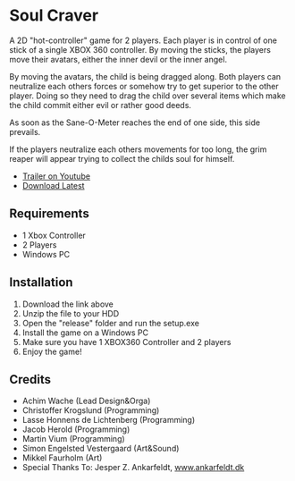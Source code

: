 # Soul Craver

A 2D "hot-controller" game for 2 players. Each player is in control of one stick of a single XBOX 360 controller. By moving the sticks, the players move their avatars, either the inner devil or the inner angel.

By moving the avatars, the child is being dragged along. Both players can neutralize each others forces or somehow try to get superior to the other player. Doing so they need to drag the child over several items which make the child commit either evil or rather good deeds.

As soon as the Sane-O-Meter reaches the end of one side, this side prevails.

If the players neutralize each others movements for too long, the grim reaper will appear trying to collect the childs soul for himself.

* [Trailer on Youtube](http://www.youtube.com/watch?v=T7W-K8bDqgM)
* [Download Latest](https://github.com/downloads/martinvium/ngj2012/TugOfBaby1.1.zip)

## Requirements

* 1 Xbox Controller 
* 2 Players
* Windows PC

## Installation

1. Download the link above
2. Unzip the file to your HDD
3. Open the "release" folder and run the setup.exe
4. Install the game on a Windows PC
5. Make sure you have 1 XBOX360 Controller and 2 players
6. Enjoy the game!

## Credits

* Achim Wache (Lead Design&Orga)
* Christoffer Krogslund (Programming)
* Lasse Honnens de Lichtenberg (Programming)
* Jacob Herold (Programming)
* Martin Vium (Programming)
* Simon Engelsted Vestergaard (Art&Sound)
* Mikkel Faurholm (Art)
* Special Thanks To: Jesper Z. Ankarfeldt, www.ankarfeldt.dk